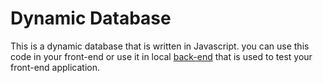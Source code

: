 # Dynamic Database

This is a dynamic database that is written in Javascript. you can use this code in your front-end or use it in local [back-end](.) that is used to test your front-end application.
